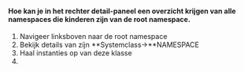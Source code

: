 #### Hoe kan je in het rechter detail-paneel een overzicht krijgen van alle namespaces die kinderen zijn van de root namespace.

1. Navigeer linksboven naar de root namespace
2. Bekijk details van zijn **Systemclass->**NAMESPACE
3. Haal instanties op van deze klasse
4.
